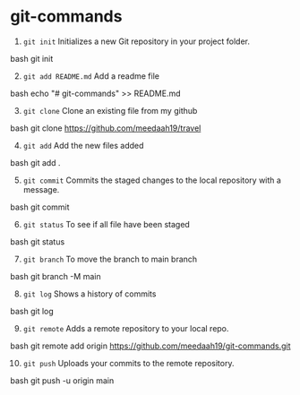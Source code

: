 # git-commands
1. `git init`
Initializes a new Git repository in your project folder.

bash
git init

2. `git add README.md`
Add a readme file

bash
echo "# git-commands" >> README.md

3. `git clone`
Clone an existing file from my github

bash
git clone https://github.com/meedaah19/travel

4. `git add`
Add the new files added

bash
git add .

5. `git commit`
Commits the staged changes to the local repository with a message.

bash
git commit

6. `git status`
To see if all file have been staged

bash
git status

7. `git branch`
To move the branch to main branch

bash
git  branch -M main

8. `git log`
Shows a history of commits

bash
git log

9. `git remote`
Adds a remote repository to your local repo.

bash
git remote add origin https://github.com/meedaah19/git-commands.git

10. `git push`
Uploads your commits to the remote repository.

bash
git push -u origin main